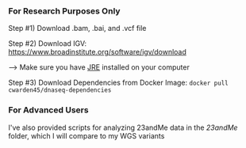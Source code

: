 ### For Research Purposes Only ###

Step #1) Download .bam, .bai, and .vcf file

Step #2) Download IGV: https://www.broadinstitute.org/software/igv/download

--> Make sure you have [JRE](http://www.oracle.com/technetwork/java/javase/downloads/jre8-downloads-2133155.html) installed on your computer

Step #3) Download Dependencies from Docker Image: `docker pull cwarden45/dnaseq-dependencies`


### For Advanced Users ###

I've also provided scripts for analyzing 23andMe data in the *23andMe* folder, which I will compare to my WGS variants
